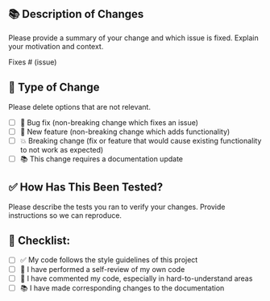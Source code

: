 ## 📚 Description of Changes

Please provide a summary of your change and which issue is fixed. Explain your motivation and context.

Fixes # (issue)

## 🎈 Type of Change

Please delete options that are not relevant.

- [ ] 🐛 Bug fix (non-breaking change which fixes an issue)
- [ ] 🌟 New feature (non-breaking change which adds functionality)
- [ ] 💥 Breaking change (fix or feature that would cause existing functionality to not work as expected)
- [ ] 📚 This change requires a documentation update

## ✅ How Has This Been Tested?

Please describe the tests you ran to verify your changes. Provide instructions so we can reproduce.

## 📝 Checklist:

- [ ] ✅ My code follows the style guidelines of this project
- [ ] 📖 I have performed a self-review of my own code
- [ ] 💬 I have commented my code, especially in hard-to-understand areas
- [ ] 📚 I have made corresponding changes to the documentation